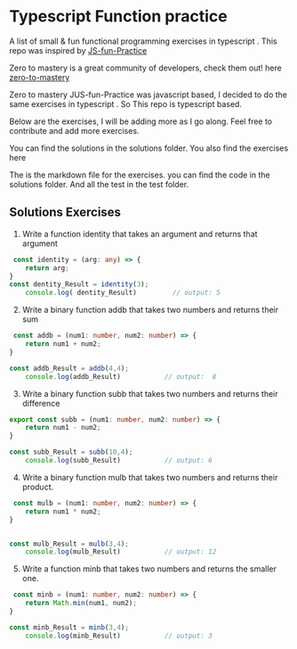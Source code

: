 # Typescript Function practice


A list of small & fun functional programming exercises in  typescript . This repo was inspired by [JS-fun-Practice](https://github.com/zero-to-mastery/JS_Fun_Practice)  

Zero to mastery is a great community of developers, check them out! here [zero-to-mastery](https://github.com/zero-to-mastery)



Zero to mastery JUS-fun-Practice  was javascript based, I decided to do the same exercises in typescript . So This repo is typescript based.


Below are the exercises, I will be adding more as I go along. Feel free to contribute and add more exercises.

You can find the solutions in the solutions folder.
You also find  the exercises  here 

The is  the markdown file for the exercises.
you can find the code in the solutions folder. And all the test in the test folder.


##   Solutions   Exercises  




1.  Write a function identity that takes an argument and returns that argument

```typescript
 const identity = (arg: any) => {
    return arg;
}
const dentity_Result = identity(3);
    console.log( dentity_Result)         // output: 5

```

 2. Write a binary function addb that takes two numbers and returns their sum

```typescript
 const addb = (num1: number, num2: number) => {
    return num1 + num2;
}

const addb_Result = addb(4,4);
    console.log(addb_Result)           // output:  8

```

 3. Write a binary function subb that takes two numbers and returns their difference

```typescript
export const subb = (num1: number, num2: number) => {
    return num1 - num2;
}

const subb_Result = subb(10,4);
    console.log(subb_Result)           // output: 6 
```

4. Write a binary function mulb that takes two numbers and returns their product.


```typescript
 const mulb = (num1: number, num2: number) => {
    return num1 * num2;
}


const mulb_Result = mulb(3,4);
    console.log(mulb_Result)           // output: 12

```


5. Write a function minb that takes two numbers and returns the smaller one.

```typescript
 const minb = (num1: number, num2: number) => {
    return Math.min(num1, num2);
}

const minb_Result = minb(3,4);
    console.log(minb_Result)           // output: 3

```
